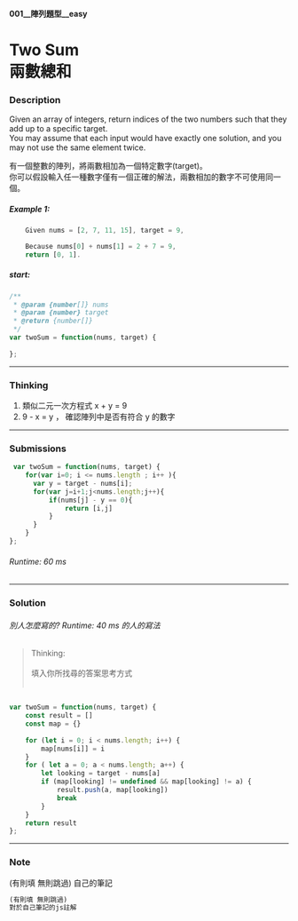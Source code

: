 #### 001__陣列題型__easy
# Two Sum <br/>兩數總和

### Description
Given an array of integers, return indices of the two numbers such that they add up to a specific target.
<br/>
You may assume that each input would have exactly one solution, and you may not use the same element twice.

有一個整數的陣列，將兩數相加為一個特定數字(target)。
<br/>
你可以假設輸入任一種數字僅有一個正確的解法，兩數相加的數字不可使用同一個。
<br/>

##### Example 1:
```js
    Given nums = [2, 7, 11, 15], target = 9,

    Because nums[0] + nums[1] = 2 + 7 = 9,
    return [0, 1].
```
##### start:
```js
/**
 * @param {number[]} nums
 * @param {number} target
 * @return {number[]}
 */
var twoSum = function(nums, target) {
    
};
```
* * *
### Thinking
1. 類似二元一次方程式 x + y = 9
2. 9 - x = y ， 確認陣列中是否有符合 y 的數字

* * *
### Submissions
```js
 var twoSum = function(nums, target) {
    for(var i=0; i <= nums.length ; i++ ){
      var y = target - nums[i];
      for(var j=i+1;j<nums.length;j++){
          if(nums[j] - y == 0){
              return [i,j]
          }
      }
    }
};

```
###### Runtime: 60 ms
* * *
### Solution
###### 別人怎麼寫的? Runtime: 40 ms 的人的寫法
>Thinking:
    <br/><br/>
    填入你所找尋的答案思考方式
    <br/><br/>
```js

var twoSum = function(nums, target) {
    const result = []
    const map = {}
    
    for (let i = 0; i < nums.length; i++) {
        map[nums[i]] = i
    }
    for ( let a = 0; a < nums.length; a++) {
        let looking = target - nums[a]
        if (map[looking] != undefined && map[looking] != a) {
            result.push(a, map[looking])
            break
        }
    }
    return result
};

```
* * *
### Note
(有則填 無則跳過)
 自己的筆記

```js
(有則填 無則跳過)
對於自己筆記的js註解

```